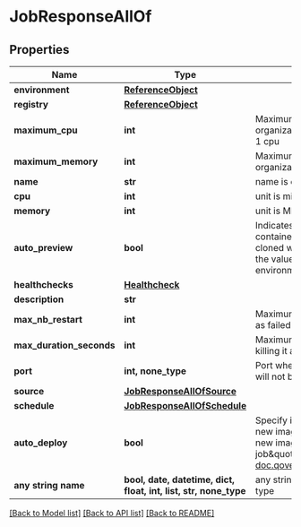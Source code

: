 # JobResponseAllOf


## Properties
Name | Type | Description | Notes
------------ | ------------- | ------------- | -------------
**environment** | [**ReferenceObject**](ReferenceObject.md) |  | 
**registry** | [**ReferenceObject**](ReferenceObject.md) |  | 
**maximum_cpu** | **int** | Maximum cpu that can be allocated to the job based on organization cluster configuration. unit is millicores (m). 1000m &#x3D; 1 cpu | 
**maximum_memory** | **int** | Maximum memory that can be allocated to the job based on organization cluster configuration. unit is MB. 1024 MB &#x3D; 1GB | 
**name** | **str** | name is case insensitive | 
**cpu** | **int** | unit is millicores (m). 1000m &#x3D; 1 cpu | 
**memory** | **int** | unit is MB. 1024 MB &#x3D; 1GB | 
**auto_preview** | **bool** | Indicates if the &#39;environment preview option&#39; is enabled for this container.   If enabled, a preview environment will be automatically cloned when &#x60;/preview&#x60; endpoint is called.   If not specified, it takes the value of the &#x60;auto_preview&#x60; property from the associated environment.  | 
**healthchecks** | [**Healthcheck**](Healthcheck.md) |  | 
**description** | **str** |  | [optional] 
**max_nb_restart** | **int** | Maximum number of restart allowed before the job is considered as failed 0 means that no restart/crash of the job is allowed  | [optional] 
**max_duration_seconds** | **int** | Maximum number of seconds allowed for the job to run before killing it and mark it as failed  | [optional] 
**port** | **int, none_type** | Port where to run readiness and liveliness probes checks. The port will not be exposed externally | [optional] 
**source** | [**JobResponseAllOfSource**](JobResponseAllOfSource.md) |  | [optional] 
**schedule** | [**JobResponseAllOfSchedule**](JobResponseAllOfSchedule.md) |  | [optional] 
**auto_deploy** | **bool** | Specify if the job will be automatically updated after receiving a new image tag or a new commit according to the source type.  The new image tag shall be communicated via the \&quot;Auto Deploy job\&quot; endpoint https://api-doc.qovery.com/#tag/Jobs/operation/autoDeployJobEnvironments  | [optional] 
**any string name** | **bool, date, datetime, dict, float, int, list, str, none_type** | any string name can be used but the value must be the correct type | [optional]

[[Back to Model list]](../README.md#documentation-for-models) [[Back to API list]](../README.md#documentation-for-api-endpoints) [[Back to README]](../README.md)


